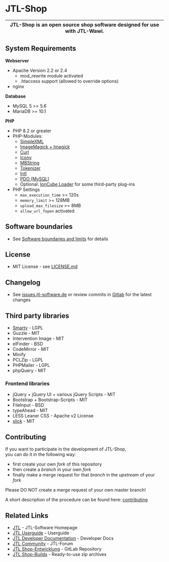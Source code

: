 # JTL-Shop

|**JTL-Shop** is an open source shop software designed for use with JTL-Wawi. |
|:-----------------:|

## System Requirements

**Webserver**
* Apache Version 2.2 or 2.4
	* mod_rewrite module activated
	* .htaccess support (allowed to override options)
* nginx
  
**Database** 
* MySQL 5 >= 5.6
* MariaDB >= 10.1

**PHP**
* PHP 8.2 or greater
* PHP-Modules: 
	* [SimpleXML](https://php.net/manual/en/book.simplexml.php)
	* [ImageMagick + Imagick](https://php.net/manual/en/book.imagick.php)
	* [Curl](https://php.net/manual/en/book.curl.php)
	* [Iconv](https://php.net/manual/en/book.iconv.php)
	* [MBString](https://php.net/manual/en/book.mbstring.php)
	* [Tokenizer](https://php.net/manual/en/book.tokenizer.php)
	* [Intl](https://www.php.net/manual/de/book.intl.php)
	* [PDO (MySQL)](https://php.net/manual/en/book.pdo.php)
	* Optional: [IonCube Loader](https://www.ioncube.com/loaders.php) for some third-party plug-ins
* PHP Settings
	* `max_execution_time` >= 120s
	* `memory_limit` >= 128MB
	* `upload_max_filesize` >= 8MB
	* `allow_url_fopen` activated

## Software boundaries
* See [Software boundaries and limits](https://jtl-url.de/limits) for details

## License 
* MIT License - see [LICENSE.md](LICENSE.md)

## Changelog
* See [issues.jtl-software.de](https://issues.jtl-software.de/issues?project=JTL-Shop) or review commits in [Gitlab](https://gitlab.com/jtl-software/jtl-shop/core) for the latest changes

## Third party libraries
* [Smarty](https://www.smarty.net/) - LGPL
* Guzzle - MIT
* Intervention Image - MIT
* elFinder - BSD
* CodeMirror - MIT
* Minify
* PCLZip - LGPL
* PHPMailer - LGPL
* phpQuery - MIT

### Frontend libraries
* jQuery + jQuery UI + various jQuery Scripts - MIT
* Bootstrap + Bootstrap-Scripts - MIT
* FileInput - BSD
* typeAhead - MIT
* LESS Leaner CSS - Apache v2 License
* [slick](https://github.com/kenwheeler/slick/) - MIT

## Contributing

If you want to participate in the development of JTL-Shop,  
you can do it in the following way:

* first create your own *fork* of this repository
* then create a *branch* in your own *fork*
* finally make a merge request for that *branch* in the *upstream* of your *fork*

Please DO NOT create a merge request of your own master branch!

A short description of the procedure can be found here: 
[contributing](https://docs.jtl-shop.de/de/latest/shop_programming_tips/contributing.html)

## Related Links

* [JTL](https://www.jtl-software.de/) - JTL-Software Homepage
* [JTL Userguide](https://guide.jtl-software.de/) - Userguide
* [JTL Developer Documentation](https://docs.jtl-shop.de/) - Developer Docs
* [JTL Community](https://forum.jtl-software.de/) - JTL-Forum 
* [JTL Shop-Entwicklung](https://gitlab.com/jtl-software/jtl-shop/core) - GitLab Repository
* [JTL Shop-Builds](https://build.jtl-shop.de/) - Ready-to-use zip archives 
